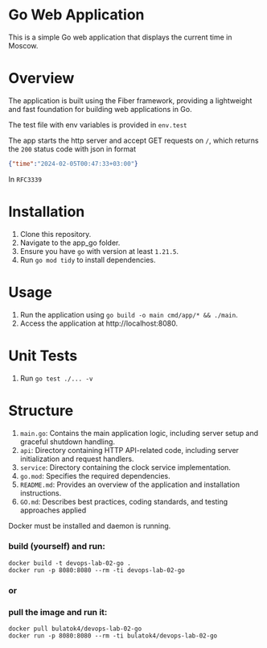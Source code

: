 # Go Web Application

This is a simple Go web application that displays the current time in Moscow.

# Overview

The application is built using the Fiber framework, providing a lightweight and fast foundation for building web
applications in Go.

The test file with env variables is provided in ```env.test```

The app starts the http server and accept GET requests on ```/```, which returns the `200` status code with json in format
```json
{"time":"2024-02-05T00:47:33+03:00"} 
```
In `RFC3339`

# Installation

1. Clone this repository.
2. Navigate to the app_go folder.
3. Ensure you have `go` with version at least `1.21.5`.
4. Run `go mod tidy` to install dependencies.

# Usage

1. Run the application using `go build -o main cmd/app/* && ./main`.
2. Access the application at http://localhost:8080.

# Unit Tests
1. Run `go test ./... -v`

# Structure

1. `main.go`: Contains the main application logic, including server setup and graceful shutdown handling.
2. `api`: Directory containing HTTP API-related code, including server initialization and request handlers.
3. `service`: Directory containing the clock service implementation.
4. `go.mod`: Specifies the required dependencies.
5. `README.md`: Provides an overview of the application and installation instructions.
6. `GO.md`: Describes best practices, coding standards, and testing approaches applied

Docker must be installed and daemon is running.

### build (yourself) and run:
```
docker build -t devops-lab-02-go .
docker run -p 8080:8080 --rm -ti devops-lab-02-go
```

### or

### pull the image and run it:
```
docker pull bulatok4/devops-lab-02-go 
docker run -p 8080:8080 --rm -ti bulatok4/devops-lab-02-go
```